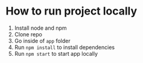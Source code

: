 # How to run project locally
1. Install node and npm
2. Clone repo
3. Go inside of `app` folder
4. Run `npm install` to install dependencies
5. Run `npm start` to start app locally

